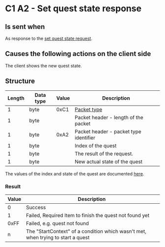 ﻿# C1 A2 - Set quest state response

## Is sent when ##
As response to the [set quest state request](<C1A2 - Set quest state request (by client)>).

## Causes the following actions on the client side ##
The client shows the new quest state.


## Structure ##

|  Length  | Data type | Value | Description |
|----------|---------|-------------|---------|
| 1 | byte | 0xC1    | [Packet type](PacketTypes.md) |
| 1 | byte |         | Packet header - length of the packet |
| 1 | byte | 0xA2    | Packet header - packet type identifier |
| 1 | byte |         | Index of the quest |
| 1 | byte |         | The result of the request. |
| 1 | byte |         | New actual state of the quest |

The values of the index and state of the quest are documented [here](<C1A0 - Quest state response (by server).md>).

### Result

| Value | Description |
|-------|-------------|
|   0   | Success     |
|   1   | Failed, Required Item to finish the quest not found yet |
| 0xFF  | Failed, e.g. quest not found      |
|   n   | The "StartContext" of a condition which wasn't met, when trying to start a quest |
